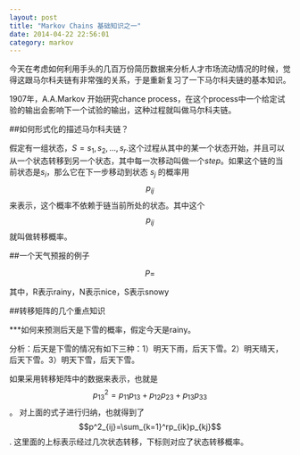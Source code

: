 ```yaml
---
layout: post
title: "Markov Chains 基础知识之一"
date: 2014-04-22 22:56:01
category: markov
---
```


今天在考虑如何利用手头的几百万份简历数据来分析人才市场流动情况的时候，觉得这跟马尔科夫链有非常强的关系，于是重新复习了一下马尔科夫链的基本知识。

1907年，A.A.Markov 开始研究chance process，在这个process中一个给定试验的输出会影响下一个试验的输出，这种过程就叫做马尔科夫链。

##如何形式化的描述马尔科夫链？

假定有一组状态，$S = {s_1, s_2, \dots, s_r}$.这个过程从其中的某一个状态开始，并且可以从一个状态转移到另一个状态，其中每一次移动叫做一个$step$。如果这个链的当前状态是$s_i$，那么它在下一步移动到状态 $s_j$ 的概率用 $$p_{ij}$$ 来表示，这个概率不依赖于链当前所处的状态。其中这个$$p_{ij}$$ 就叫做转移概率。

##一个天气预报的例子

$$
P = 
$$

其中，R表示rainy，N表示nice，S表示snowy

##转移矩阵的几个重点知识

***如何来预测后天是下雪的概率，假定今天是rainy。

分析：后天是下雪的情况有如下三种：1）明天下雨，后天下雪。2）明天晴天，后天下雪。3）明天下雪，后天下雪。

如果采用转移矩阵中的数据来表示，也就是$$p^2_{13}=p_{11}p_{13}+p_{12}p_{23}+p_{13}p_{33}$$。
对上面的式子进行归纳，也就得到了$$p^2_{ij}=\sum_{k=1}^rp_{ik}p_{kj}$$.
这里面的上标表示经过几次状态转移，下标则对应了状态转移概率。












